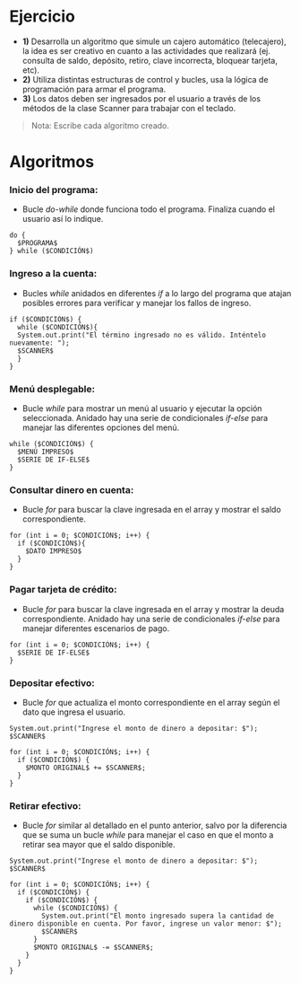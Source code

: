 # Ejercicio
- **1)** Desarrolla un algoritmo que simule un cajero automático (telecajero), la idea es ser creativo en cuanto a las actividades que realizará (ej. consulta de saldo, depósito, retiro, clave incorrecta, bloquear tarjeta, etc).
- **2)** Utiliza distintas estructuras de control y bucles, usa la lógica de programación para armar el programa.
- **3)** Los datos deben ser ingresados por el usuario a través de los métodos de la clase Scanner para trabajar con el teclado.

> Nota: Escribe cada algoritmo creado.

# Algoritmos

### Inicio del programa:
- Bucle *do-while* donde funciona todo el programa. Finaliza cuando el usuario así lo indique.
```
do {
  $PROGRAMA$
} while ($CONDICIÓN$)
```

### Ingreso a la cuenta:
- Bucles *while* anidados en diferentes *if* a lo largo del programa que atajan posibles errores para verificar y manejar los fallos de ingreso.
```
if ($CONDICIÓN$) {
  while ($CONDICIÓN$){
  System.out.print("El término ingresado no es válido. Inténtelo nuevamente: ");
  $SCANNER$
  }
}
```

### Menú desplegable:
- Bucle *while* para mostrar un menú al usuario y ejecutar la opción seleccionada. Anidado hay una serie de condicionales *if-else* para manejar las diferentes opciones del menú.
```
while ($CONDICIÓN$) {
  $MENÚ IMPRESO$
  $SERIE DE IF-ELSE$
}
```

### Consultar dinero en cuenta:
- Bucle *for* para buscar la clave ingresada en el array y mostrar el saldo correspondiente.
```
for (int i = 0; $CONDICIÓN$; i++) {
  if ($CONDICIÓN$){
    $DATO IMPRESO$
  }
}
```

### Pagar tarjeta de crédito:
- Bucle *for* para buscar la clave ingresada en el array y mostrar la deuda correspondiente. Anidado hay una serie de condicionales *if-else* para manejar diferentes escenarios de pago.
```
for (int i = 0; $CONDICIÓN$; i++) {
  $SERIE DE IF-ELSE$
}
```

### Depositar efectivo:
- Bucle *for* que actualiza el monto correspondiente en el array según el dato que ingresa el usuario.
```
System.out.print("Ingrese el monto de dinero a depositar: $");
$SCANNER$

for (int i = 0; $CONDICIÓN$; i++) {
  if ($CONDICIÓN$) {
    $MONTO ORIGINAL$ += $SCANNER$;
  }
}
```

### Retirar efectivo:
- Bucle *for* similar al detallado en el punto anterior, salvo por la diferencia que se suma un bucle *while* para manejar el caso en que el monto a retirar sea mayor que el saldo disponible.
```
System.out.print("Ingrese el monto de dinero a depositar: $");
$SCANNER$

for (int i = 0; $CONDICIÓN$; i++) {
  if ($CONDICIÓN$) {
    if ($CONDICIÓN$) {
      while ($CONDICIÓN$) {
        System.out.print("El monto ingresado supera la cantidad de dinero disponible en cuenta. Por favor, ingrese un valor menor: $");
        $SCANNER$
      }
      $MONTO ORIGINAL$ -= $SCANNER$;
    }
  }
}
```
